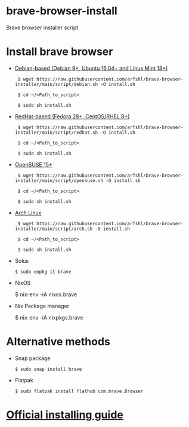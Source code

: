 # brave-browser-install
Brave browser installer script
# Install brave browser
- [Debian-based (Debian 9+, Ubuntu 16.04+ and Linux Mint 18+)](https://raw.githubusercontent.com/arfshl/brave-browser-installer/main/script/debian.sh)

       $ wget https://raw.githubusercontent.com/arfshl/brave-browser-installer/main/script/debian.sh -O install.sh

       $ cd ~/<Path_to_script>

       $ sudo sh install.sh

- [RedHat-based (Fedora 28+, CentOS/RHEL 8+)](https://raw.githubusercontent.com/arfshl/brave-browser-installer/main/script/redhat.sh)

       $ wget https://raw.githubusercontent.com/arfshl/brave-browser-installer/main/script/redhat.sh -O install.sh
  
       $ cd ~/<Path_to_script>

       $ sudo sh install.sh

- [OpenSUSE 15+](https://raw.githubusercontent.com/arfshl/brave-browser-installer/main/script/opensuse.sh)

       $ wget https://raw.githubusercontent.com/arfshl/brave-browser-installer/main/script/opensuse.sh -O install.sh

       $ cd ~/<Path_to_script>

       $ sudo sh install.sh

- [Arch Linux](https://raw.githubusercontent.com/arfshl/brave-browser-installer/main/script/arch.sh)
     
       $ wget https://raw.githubusercontent.com/arfshl/brave-browser-installer/main/script/arch.sh -O install.sh

       $ cd ~/<Path_to_script>

       $ sudo sh install.sh

- Solus 

      $ sudo eopkg it brave

- NixOS

     $ nix-env -iA nixos.brave

- Nix Package manager

     $ nix-env -iA nixpkgs.brave

# Alternative methods
- Snap package
      
      $ sudo snap install brave

- Flatpak

      $ sudo flatpak install flathub com.brave.Browser

# [Official installing guide](https://brave.com/linux/)
